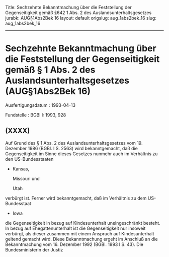 Title: Sechzehnte Bekanntmachung über die Feststellung der Gegenseitigkeit gemäß §642
  1 Abs. 2 des Auslandsunterhaltsgesetzes
jurabk: AUG§1Abs2Bek 16
layout: default
origslug: aug_1abs2bek_16
slug: aug_1abs2bek_16

---

# Sechzehnte Bekanntmachung über die Feststellung der Gegenseitigkeit gemäß § 1 Abs. 2 des Auslandsunterhaltsgesetzes (AUG§1Abs2Bek 16)

Ausfertigungsdatum
:   1993-04-13

Fundstelle
:   BGBl I: 1993, 928



## (XXXX)

Auf Grund des § 1 Abs. 2 des Auslandsunterhaltsgesetzes vom 19.
Dezember 1986 (BGBl. I S. 2563) wird bekanntgemacht, daß die
Gegenseitigkeit im Sinne dieses Gesetzes nunmehr auch im Verhältnis zu
den US-Bundesstaaten

*   Kansas,

    Missouri und

    Utah



verbürgt ist. Ferner wird bekanntgemacht, daß im Verhältnis zu dem US-
Bundesstaat

*   Iowa



die Gegenseitigkeit in bezug auf Kindesunterhalt uneingeschränkt
besteht. In bezug auf Ehegattenunterhalt ist die Gegenseitigkeit nur
insoweit verbürgt, als dieser zusammen mit einem Anspruch auf
Kindesunterhalt geltend gemacht wird.
Diese Bekanntmachung ergeht im Anschluß an die Bekanntmachung vom 16.
Dezember 1992 (BGBl. 1993 I S. 43).
Die Bundesministerin der Justiz

